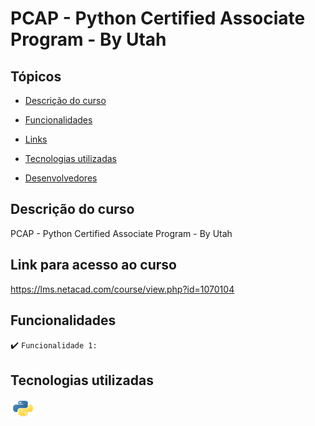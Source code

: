 # PCAP - Python Certified Associate Program - By Utah

## Tópicos 

- [Descrição do curso](#descrição-do-curso)

- [Funcionalidades](#funcionalidades)

- [Links](#link-para-acesso-ao-curso)

- [Tecnologias utilizadas](#tecnologias-utilizadas)

- [Desenvolvedores](#desenvolvedores)

## Descrição do curso 

PCAP - Python Certified Associate Program - By Utah

## Link para acesso ao curso
https://lms.netacad.com/course/view.php?id=1070104

## Funcionalidades

:heavy_check_mark: `Funcionalidade 1:`

## Tecnologias utilizadas
<p>
<img align="center" alt="Renato-python" height="30" width="40" src="https://raw.githubusercontent.com/devicons/devicon/master/icons/python/python-original.svg">
</p>